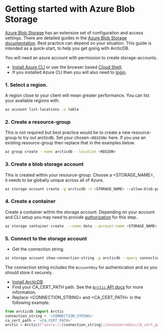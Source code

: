 # Getting started with Azure Blob Storage

[Azure Blob Storage](https://azure.microsoft.com/en-gb/products/storage/blobs) has an extensive set of configuration and access settings.
There are detailed guides in the [Azure Blob Storage documentation](https://learn.microsoft.com/en-us/azure/storage/blobs/).
Best practice can depend on your situation.
This guide is intended as a quick-start, to help you get going with ArcticDB.

You will need an azure account with permission to create storage-accounts.
- [Install Azure CLI](https://learn.microsoft.com/en-us/cli/azure/install-azure-cli) or use the browser based [Cloud Shell](https://shell.azure.com/).
- If you installed Azure CLI then you will also need to [login](https://learn.microsoft.com/en-us/cli/azure/authenticate-azure-cli).

### 1. Select a region.  

A region close to your client will mean greater performance.
You can list your available regions with.
```sh
az account list-locations -o table
```

### 2. Create a resource-group

This is not required but best practice would be to create a new resource-group to try out arcticdb.
Set your chosen `<REGION>` here.
If you use an existing resource-group then replace that in the examples below.
```sh
az group create --name arcticdb --location <REGION>
```

### 3. Create a blob storage account 
This is created within your resource-group.  Choose a <STORAGE_NAME>, it needs to be globally unique across all of Azure.
```sh
az storage account create -g arcticdb -n <STORAGE_NAME> --allow-blob-public-access=false
```

### 4. Create a container
Create a container within the storage account.  Depending on your account and CLI setup you may need to provide [authorization](https://learn.microsoft.com/en-us/azure/storage/blobs/authorize-data-operations-cli) for this step.
```sh
az storage container create  --name data --account-name <STORAGE_NAME>
```


### 5. Connect to the storage account

- Get the connection string.
```sh
az storage account show-connection-string -g arcticdb --query connectionString -n <STORAGE_NAME>
```
The connection string includes the `AccountKey` for authentication and so you should store it securely.

- [Install ArcticDB](https://github.com/man-group/ArcticDB#readme).
- Find your CA_CERT_PATH path. See the [`Arctic` API docs](https://docs.arcticdb.io/api/arcticdb/arcticdb.Arctic#arcticdb.Arctic) for more information.
- Replace <CONNECTION_STRING> and <CA_CERT_PATH> in the following example.
```python
from arcticdb import Arctic
connection_string = '<CONNECTION_STRING>'
ca_cert_path = '<CA_CERT_PATH>'
arctic = Arctic(f"azure://{connection_string};Container=data;CA_cert_path={ca_cert_path}")
```
